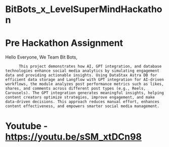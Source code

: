 # BitBots_x_LevelSuperMindHackathon
 
# Pre Hackathon Assignment

Hello Everyone, We Team Bit Bots,

          This project demonstrates how AI, GPT integration, and database technologies enhance social media analytics by simulating engagement data and providing actionable insights. Using DataStax Astra DB for efficient data storage and Langflow with GPT integration for AI-driven workflows, the module analyzes post performance metrics such as likes, shares, and comments across different post types (e.g., Reels, Carousels). The GPT integration generates meaningful insights, helping content creators optimize strategies, improve engagement, and make data-driven decisions. This approach reduces manual effort, enhances content effectiveness, and empowers smarter social media management.

# Youtube - https://youtu.be/sSM_xtDCn98